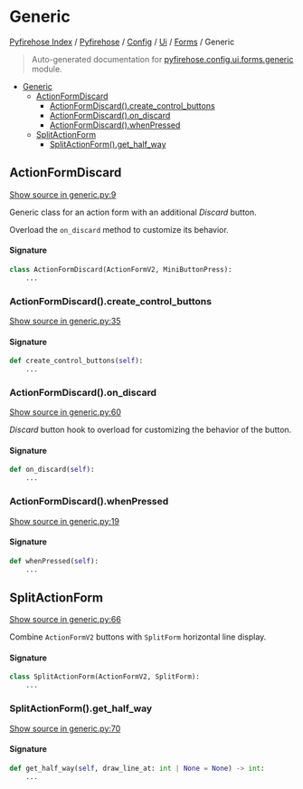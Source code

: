 # Generic

[Pyfirehose Index](../../../../README.md#pyfirehose-index) /
[Pyfirehose](../../../index.md#pyfirehose) /
[Config](../../index.md#config) /
[Ui](../index.md#ui) /
[Forms](./index.md#forms) /
Generic

> Auto-generated documentation for [pyfirehose.config.ui.forms.generic](https://github.com/Krow10/pyfirehose/blob/main/pyfirehose/config/ui/forms/generic.py) module.

- [Generic](#generic)
  - [ActionFormDiscard](#actionformdiscard)
    - [ActionFormDiscard().create_control_buttons](#actionformdiscard()create_control_buttons)
    - [ActionFormDiscard().on_discard](#actionformdiscard()on_discard)
    - [ActionFormDiscard().whenPressed](#actionformdiscard()whenpressed)
  - [SplitActionForm](#splitactionform)
    - [SplitActionForm().get_half_way](#splitactionform()get_half_way)

## ActionFormDiscard

[Show source in generic.py:9](https://github.com/Krow10/pyfirehose/blob/main/pyfirehose/config/ui/forms/generic.py#L9)

Generic class for an action form with an additional *Discard* button.

Overload the `on_discard` method to customize its behavior.

#### Signature

```python
class ActionFormDiscard(ActionFormV2, MiniButtonPress):
    ...
```

### ActionFormDiscard().create_control_buttons

[Show source in generic.py:35](https://github.com/Krow10/pyfirehose/blob/main/pyfirehose/config/ui/forms/generic.py#L35)

#### Signature

```python
def create_control_buttons(self):
    ...
```

### ActionFormDiscard().on_discard

[Show source in generic.py:60](https://github.com/Krow10/pyfirehose/blob/main/pyfirehose/config/ui/forms/generic.py#L60)

*Discard* button hook to overload for customizing the behavior of the button.

#### Signature

```python
def on_discard(self):
    ...
```

### ActionFormDiscard().whenPressed

[Show source in generic.py:19](https://github.com/Krow10/pyfirehose/blob/main/pyfirehose/config/ui/forms/generic.py#L19)

#### Signature

```python
def whenPressed(self):
    ...
```



## SplitActionForm

[Show source in generic.py:66](https://github.com/Krow10/pyfirehose/blob/main/pyfirehose/config/ui/forms/generic.py#L66)

Combine `ActionFormV2` buttons with `SplitForm` horizontal line display.

#### Signature

```python
class SplitActionForm(ActionFormV2, SplitForm):
    ...
```

### SplitActionForm().get_half_way

[Show source in generic.py:70](https://github.com/Krow10/pyfirehose/blob/main/pyfirehose/config/ui/forms/generic.py#L70)

#### Signature

```python
def get_half_way(self, draw_line_at: int | None = None) -> int:
    ...
```


